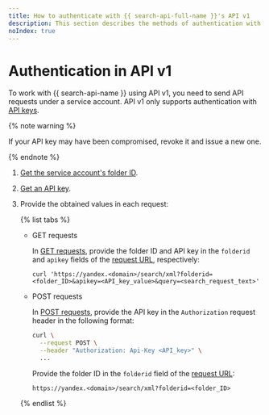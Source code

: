 ```yaml
---
title: How to authenticate with {{ search-api-full-name }}'s API v1
description: This section describes the methods of authentication with the {{ search-api-name }}'s API v1.
noIndex: true
---
```


# Authentication in API v1

To work with {{ search-api-name }} using API v1, you need to send API requests under a service account. API v1 only supports authentication with [API keys](../../iam/concepts/authorization/api-key.md).

{% note warning %}

If your API key may have been compromised, revoke it and issue a new one. 

{% endnote %}

1. [Get the service account's folder ID](../../resource-manager/operations/folder/get-id.md).
1. [Get an API key](../../iam/operations/authentication/manage-api-keys.md#create-api-key).
1. Provide the obtained values in each request:

    {% list tabs %}

    - GET requests

      In [GET requests](../concepts/get-request.md), provide the folder ID and API key in the `folderid` and `apikey` fields of the [request URL](../concepts/get-request.md#get-request-format), respectively:
   
      ```text
      curl 'https://yandex.<domain>/search/xml?folderid=<folder_ID>&apikey=<API_key_value>&query=<search_request_text>'
      ```

    - POST requests

      In [POST requests](../concepts/post-request.md), provide the API key in the `Authorization` request header in the following format:

      ```bash
      curl \
        --request POST \
        --header "Authorization: Api-Key <API_key>" \
        ...
      ```

      Provide the folder ID in the `folderid` field of the [request URL](../concepts/post-request.md#post-request-format):

      ```text
      https://yandex.<domain>/search/xml?folderid=<folder_ID>
      ```

    {% endlist %}